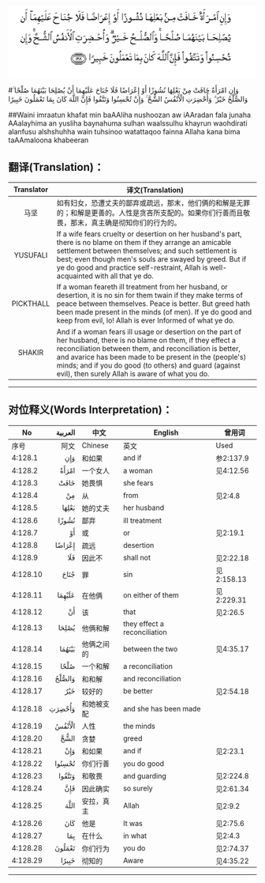 ![004:128](images/004_128.gif)

#وَإِنِ امْرَأَةٌ خَافَتْ مِنْ بَعْلِهَا نُشُوزًا أَوْ إِعْرَاضًا فَلَا جُنَاحَ عَلَيْهِمَا أَنْ يُصْلِحَا بَيْنَهُمَا صُلْحًا ۚ وَالصُّلْحُ خَيْرٌ ۗ وَأُحْضِرَتِ الْأَنْفُسُ الشُّحَّ ۚ وَإِنْ تُحْسِنُوا وَتَتَّقُوا فَإِنَّ اللَّهَ كَانَ بِمَا تَعْمَلُونَ خَبِيرًا 

##Waini imraatun khafat min baAAliha nushoozan aw iAAradan fala junaha AAalayhima an yusliha baynahuma sulhan waalssulhu khayrun waohdirati alanfusu alshshuhha wain tuhsinoo watattaqoo fainna Allaha kana bima taAAmaloona khabeeran 

## 翻译(Translation)：

| Translator | 译文(Translation)                                            |
| :--------: | ------------------------------------------------------------ |
|    马坚    | 如有妇女，恐遭丈夫的鄙弃或疏远，那末，他们俩的和解是无罪的；和解是更善的。人性是贪吝所支配的。如果你们行善而且敬畏，那末，真主确是彻知你们的行为的。 |
|  YUSUFALI  | If a wife fears cruelty or desertion on her husband's part, there is no blame on them if they arrange an amicable settlement between themselves; and such settlement is best; even though men's souls are swayed by greed. But if ye do good and practice self-restraint, Allah is well-acquainted with all that ye do. |
| PICKTHALL  | If a woman feareth ill treatment from her husband, or desertion, it is no sin for them twain if they make terms of peace between themselves. Peace is better. But greed hath been made present in the minds (of men). If ye do good and keep from evil, lo! Allah is ever Informed of what ye do. |
|   SHAKIR   | And if a woman fears ill usage or desertion on the part of her husband, there is no blame on them, if they effect a reconciliation between them, and reconciliation is better, and avarice has been made to be present in the (people's) minds; and if you do good (to others) and guard (against evil), then surely Allah is aware of what you do. |

---

## 对位释义(Words Interpretation)：

| No   | العربية | 中文    | English | 曾用词 |
| ---- | ------: | ------- | ------- | ------ |
| 序号 |    阿文 | Chinese | 英文    | Used   |
| 4:128.1  | وَإِنِ    | 和如果     | and if                       | 参2:137.9  |
| 4:128.2  | امْرَأَةٌ  | 一个女人   | a woman                      | 见4:12.56  |
| 4:128.3  | خَافَتْ   | 她畏惧     | she fears                    |            |
| 4:128.4  | مِنْ     | 从         | from                         | 见2:4.8    |
| 4:128.5  | بَعْلِهَا  | 她的丈夫   | her husband                  |            |
| 4:128.6  | نُشُوزًا  | 鄙弃       | ill treatment                |            |
| 4:128.7  | أَوْ     | 或         | or                           | 见2:19.1   |
| 4:128.8  | إِعْرَاضًا | 疏远       | desertion                    |            |
| 4:128.9  | فَلَا    | 因此不     | shall not                    | 见2:22.18  |
| 4:128.10 | جُنَاحَ   | 罪         | sin                          | 见2:158.13 |
| 4:128.11 | عَلَيْهِمَا | 在他俩     | on either of them            | 见2:229.31 |
| 4:128.12 | أَنْ     | 该         | that                         | 见2:26.5   |
| 4:128.13 | يُصْلِحَا  | 他俩和解   | they effect a reconciliation |            |
| 4:128.14 | بَيْنَهُمَا | 他俩之间的 | between the two              | 见4:35.17  |
| 4:128.15 | صُلْحًا   | 一个和解   | a reconciliation             |            |
| 4:128.16 | وَالصُّلْحُ | 和和解     | and reconciliation           |            |
| 4:128.17 | خَيْرٌ    | 较好的     | be better                    | 见2:54.18  |
| 4:128.18 | وَأُحْضِرَتِ | 和她被支配 | and she has been made        |            |
| 4:128.19 | الْأَنْفُسُ | 人性       | the minds                    |            |
| 4:128.20 | الشُّحَّ   | 贪婪       | greed                        |            |
| 4:128.21 | وَإِنْ    | 和如果     | and if                       | 见2:23.1 |
| 4:128.22 | تُحْسِنُوا | 你们行善   | you do good                  |            |
| 4:128.23 | وَتَتَّقُوا | 和敬畏     | and guarding                 | 见2:224.8  |
| 4:128.24 | فَإِنَّ    | 因此确实   | so surely                    | 见2:61.34  |
| 4:128.25 | اللَّهَ   | 安拉，真主 | Allah                        | 见2:9.2 |
| 4:128.26 | كَانَ    | 他是       | It was                       | 见2:75.6   |
| 4:128.27 | بِمَا    | 在什么     | in what                      | 见2:4.3    |
| 4:128.28 | تَعْمَلُونَ | 你们行为   | you do                       | 见2:74.37  |
| 4:128.29 | خَبِيرًا  | 彻知的     | Aware                        | 见4:35.22  |

---

